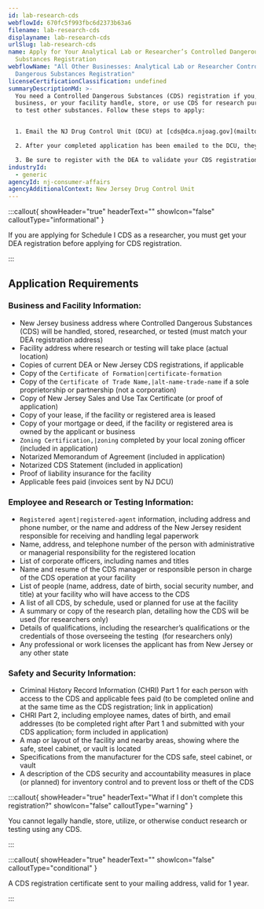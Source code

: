 ```yaml
---
id: lab-research-cds
webflowId: 670fc5f993fbc6d2373b63a6
filename: lab-research-cds
displayname: lab-research-cds
urlSlug: lab-research-cds
name: Apply for Your Analytical Lab or Researcher’s Controlled Dangerous
  Substances Registration
webflowName: "All Other Businesses: Analytical Lab or Researcher Controlled
  Dangerous Substances Registration"
licenseCertificationClassification: undefined
summaryDescriptionMd: >-
  You need a Controlled Dangerous Substances (CDS) registration if you, your
  business, or your facility handle, store, or use CDS for research purposes or
  to test other substances. Follow these steps to apply:


  1. Email the NJ Drug Control Unit (DCU) at [cds@dca.njoag.gov](mailto:CDS@dca.njoag.gov) to request the Analytical Lab or Researcher CDS Registration application.

  2. After your completed application has been emailed to the DCU, they will email you an invoice to pay your fees online.

  3. Be sure to register with the DEA to validate your CDS registration. You will need your CDS number for this process. Email a copy of your DEA registration to the DCU within 60 days.
industryId:
  - generic
agencyId: nj-consumer-affairs
agencyAdditionalContext: New Jersey Drug Control Unit
---
```


:::callout{ showHeader="true" headerText="" showIcon="false" calloutType="informational" }

If you are applying for Schedule I CDS as a researcher, you must get your DEA registration before applying for CDS registration.

:::

## Application Requirements

### Business and Facility Information:

- New Jersey business address where Controlled Dangerous Substances (CDS) will be handled, stored, researched, or tested (must match your DEA registration address)
- Facility address where research or testing will take place (actual location)
- Copies of current DEA or New Jersey CDS registrations, if applicable
- Copy of the `Certificate of Formation|certificate-formation`
- Copy of the `Certificate of Trade Name,|alt-name-trade-name` if a sole proprietorship or partnership (not a corporation)
- Copy of New Jersey Sales and Use Tax Certificate (or proof of application)
- Copy of your lease, if the facility or registered area is leased
- Copy of your mortgage or deed, if the facility or registered area is owned by the applicant or business
- `Zoning Certification,|zoning` completed by your local zoning officer (included in application)
- Notarized Memorandum of Agreement (included in application)
- Notarized CDS Statement (included in application)
- Proof of liability insurance for the facility
- Applicable fees paid (invoices sent by NJ DCU)

### Employee and Research or Testing Information:

- `Registered agent|registered-agent` information, including address and phone number, or the name and address of the New Jersey resident responsible for receiving and handling legal paperwork
- Name, address, and telephone number of the person with administrative or managerial responsibility for the registered location
- List of corporate officers, including names and titles
- Name and resume of the CDS manager or responsible person in charge of the CDS operation at your facility
- List of people (name, address, date of birth, social security number, and title) at your facility who will have access to the CDS
- A list of all CDS, by schedule, used or planned for use at the facility
- A summary or copy of the research plan, detailing how the CDS will be used (for researchers only)
- Details of qualifications, including the researcher’s qualifications or the credentials of those overseeing the testing  (for researchers only)
- Any professional or work licenses the applicant has from New Jersey or any other state

### Safety and Security Information:

- Criminal History Record Information (CHRI) Part 1 for each person with access to the CDS and applicable fees paid (to be completed online and at the same time as the CDS registration; link in application)
- CHRI Part 2, including employee names, dates of birth, and email addresses (to be completed right after Part 1 and submitted with your CDS application; form included in application)
- A map or layout of the facility and nearby areas, showing where the safe, steel cabinet, or vault is located
- Specifications from the manufacturer for the CDS safe, steel cabinet, or vault
- A description of the CDS security and accountability measures in place (or planned) for inventory control and to prevent loss or theft of the CDS

:::callout{ showHeader="true" headerText="What if I don't complete this registration?" showIcon="false" calloutType="warning" }

You cannot legally handle, store, utilize, or otherwise conduct research or testing using any CDS.

:::

:::callout{ showHeader="true" headerText="" showIcon="false" calloutType="conditional" }

A CDS registration certificate sent to your mailing address, valid for 1 year.

:::
